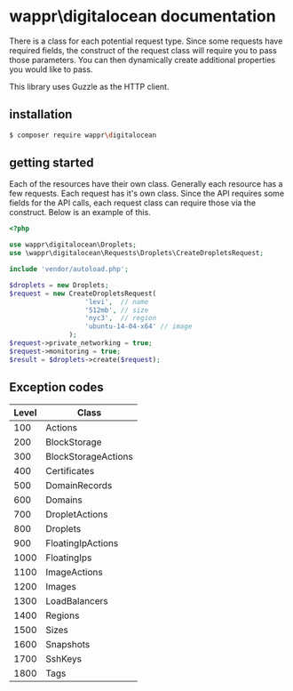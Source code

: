 # wappr\digitalocean documentation

There is a class for each potential request type. Since some requests have required fields, 
the construct of the request class will require you to pass those parameters. You can then
dynamically create additional properties you would like to pass.

This library uses Guzzle as the HTTP client.

## installation

```bash
$ composer require wappr\digitalocean
```

## getting started

Each of the resources have their own class. Generally each resource has a few requests.
Each request has it's own class. Since the API requires some fields for the API calls,
each request class can require those via the construct. Below is an example of this.

```php
<?php

use wappr\digitalocean\Droplets;
use \wappr\digitalocean\Requests\Droplets\CreateDropletsRequest;

include 'vendor/autoload.php';

$droplets = new Droplets;
$request = new CreateDropletsRequest(
                   'levi',  // name
                   '512mb', // size
                   'nyc3',  // region
                   'ubuntu-14-04-x64' // image
               );
$request->private_networking = true;
$request->monitoring = true;
$result = $droplets->create($request);
```

## Exception codes

| Level | Class               |
|-------|---------------------|
| 100   | Actions             |
| 200   | BlockStorage        |
| 300   | BlockStorageActions |
| 400   | Certificates        |
| 500   | DomainRecords       |
| 600   | Domains             |
| 700   | DropletActions      |
| 800   | Droplets            |
| 900   | FloatingIpActions   |
| 1000  | FloatingIps         |
| 1100  | ImageActions        |
| 1200  | Images              |
| 1300  | LoadBalancers       |
| 1400  | Regions             |
| 1500  | Sizes               |
| 1600  | Snapshots           |
| 1700  | SshKeys             |
| 1800  | Tags                |
